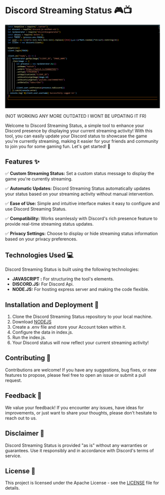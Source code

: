 # Discord Streaming Status 🎮📺

![alt text](image.png)

(NOT WORKING ANY MORE OUTDATED I WONT BE UPDATING IT FR)

Welcome to Discord Streaming Status, a simple tool to enhance your Discord presence by displaying your current streaming activity! With this tool, you can easily update your Discord status to showcase the game you're currently streaming, making it easier for your friends and community to join you for some gaming fun. Let's get started! 🚀

## Features ✨

✅ **Custom Streaming Status:** Set a custom status message to display the game you're currently streaming.

✅ **Automatic Updates:** Discord Streaming Status automatically updates your status based on your streaming activity without manual intervention.

✅ **Ease of Use:** Simple and intuitive interface makes it easy to configure and use Discord Streaming Status.

✅ **Compatibility:** Works seamlessly with Discord's rich presence feature to provide real-time streaming status updates.

✅ **Privacy Settings:** Choose to display or hide streaming status information based on your privacy preferences.

## Technologies Used 💻

Discord Streaming Status is built using the following technologies:

- **JAVASCRIPT :** For structuring the tool's elements.
- **DISCORD.JS:** For Discord Api.
- **NODE.JS:** For hosting express server and making the code flexible.

## Installation and Deployment 🚀

1. Clone the Discord Streaming Status repository to your local machine.
2. Download [NODEJS](https://nodejs.org/en/download)
3. Create a .env file and store your Account token within it.
4. Configure the data in index.js.
5. Run the index.js.
6. Your Discord status will now reflect your current streaming activity!

## Contributing 🤝

Contributions are welcome! If you have any suggestions, bug fixes, or new features to propose, please feel free to open an issue or submit a pull request.

## Feedback 📝

We value your feedback! If you encounter any issues, have ideas for improvements, or just want to share your thoughts, please don't hesitate to reach out to us.

## Disclaimer 📣

Discord Streaming Status is provided "as is" without any warranties or guarantees. Use it responsibly and in accordance with Discord's terms of service.

## License 📄

This project is licensed under the Apache License - see the [LICENSE](LICENSE) file for details.
